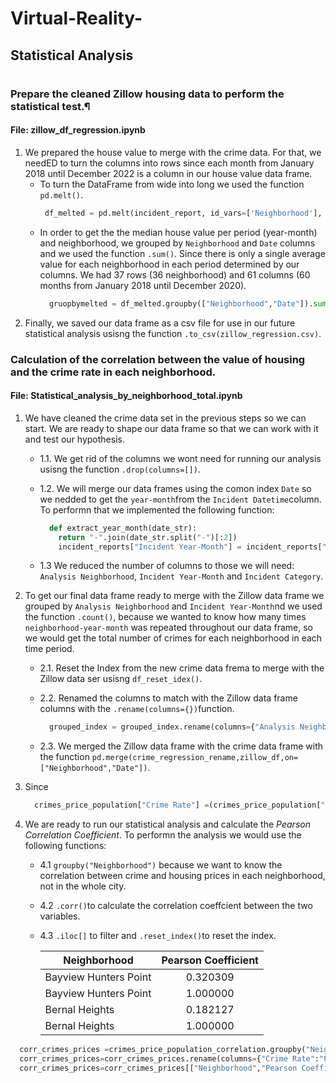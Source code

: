 # Virtual-Reality-

## Statistical Analysis
#




### Prepare the cleaned Zillow housing data to perform the statistical test.¶
#### File: zillow_df_regression.ipynb
1. We prepared the house value to merge with the crime data. For that, we needED to turn the columns into rows since each month from January 2018 until December 2022 is a column in our house value data frame. 
    * To turn the DataFrame from wide into long we used the function `pd.melt()`.
       ```python
        df_melted = pd.melt(incident_report, id_vars=['Neighborhood'], value_vars=['2018-01', '2018-02', '2018-03', '2018-04', '2018-05',".."], var_name='Date', value_name='Price')
        ```
    * In order to get the the median house value per period (year-month) and neighborhood, we grouped by `Neighborhood` and `Date` columns and we used the function `.sum()`. Since there is only a single average value for each neighborhood in each period determined by our columns. We had 37 rows (36 neighborhood) and 61 columns (60 months from January 2018 until December 2020).
      ```python
        gruopbymelted = df_melted.groupby(["Neighborhood","Date"]).sum()
        ```
2. Finally, we saved our data frame as a csv file for use in our future statistical analysis usisng the function `.to_csv(zillow_regression.csv)`.

### Calculation of the correlation between the value of housing and the crime rate in each neighborhood.
#### File: Statistical_analysis_by_neighborhood_total.ipynb
1. We have cleaned the crime data set in the previous steps so we can start. We are ready to shape our data frame so that we can work with it and test our hypothesis.
     * 1.1. We get rid of the columns we wont need for running our analysis usisng the function `.drop(columns=[])`.
    * 1.2. We will merge our data frames using the comon index `Date` so we nedded to get the `year-month`from the `Incident Datetime`column. To performn that we implemented the following function:

      ```python
        def extract_year_month(date_str):
          return "-".join(date_str.split("-")[:2])
          incident_reports["Incident Year-Month"] = incident_reports["Incident Date"].apply(extract_year_month)
        ```
    * 1.3 We reduced the number of columns to those we will need: `Analysis Neighborhood`, `Incident Year-Month` and `Incident Category`.
2. To get our final data frame ready to merge with the Zillow data frame we grouped by `Analysis Neighborhood` and `Incident Year-Month`nd we used the function `.count()`, because we wanted to know how many times `neighborhood-year-month` was repeated throughout our data frame, so we would get the total number of crimes for each neighborhood in each time period.
    * 2.1. Reset the Index from the new crime data frema to merge with the Zillow data ser usisng `df_reset_idex()`.
    * 2.2. Renamed the columns to match with the Zillow data frame columns with the `.rename(columns={})`function.

      ```python
        grouped_index = grouped_index.rename(columns={"Analysis Neighborhood":"Neighborhood","Incident Year-Month":"Date","Incident Category":"Number of Crimes"})
      ````
    * 2.3. We merged the  Zillow data frame with the crime data frame with the function `pd.merge(crime_regression_rename,zillow_df,on=["Neighborhood","Date"])`.

3. Since 
      ```python
        crimes_price_population["Crime Rate"] =(crimes_price_population["Number of Crimes"]/crimes_price_population["Population"])*10000
      ```

4. We are ready to run our statistical analysis and calculate the *Pearson Correlation Coefficient*. To performn the analysis we would use the following functions:
    * 4.1 `groupby("Neighborhood")` because we want to know the correlation between crime and housing prices in each neighborhood, not in the whole city.
    * 4.2 `.corr()`to calculate the correlation coeffcient between the two variables. 
    * 4.3 `.iloc[]` to filter and `.reset_index()`to reset the index.


      | Neighborhood          | Pearson Coefficient|
      | --------------------- |:-------------:| 
      | Bayview Hunters Point | 0.320309      | 
      | Bayview Hunters Point | 1.000000      |  
      | Bernal Heights        | 0.182127      |
      | Bernal Heights        | 1.000000      |   

  ```python
    corr_crimes_prices =crimes_price_population_correlation.groupby("Neighborhood")[["Price","Crime Rate"]].corr().iloc[0::2,-1].reset_index()
    corr_crimes_prices=corr_crimes_prices.rename(columns={"Crime Rate":"Pearson Coefficient"})
    corr_crimes_prices=corr_crimes_prices[["Neighborhood","Pearson Coefficient"]]
  ```

  





   

       
